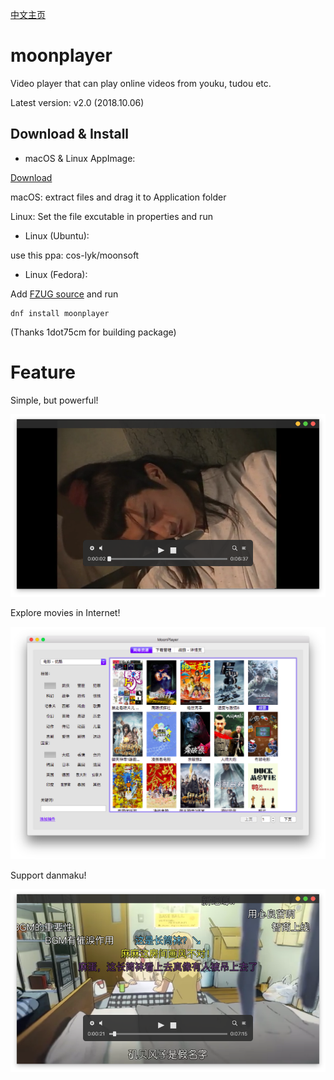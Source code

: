 [中文主页](https://github.com/coslyk/moonplayer/wiki/HomePageZH)

moonplayer
==========
Video player that can play online videos from youku, tudou etc.

Latest version: v2.0 (2018.10.06)


Download & Install
----
 * macOS & Linux AppImage:

[Download](https://github.com/coslyk/moonplayer/releases "Download")

macOS: extract files and drag it to Application folder

Linux: Set the file excutable in properties and run

 * Linux (Ubuntu): 

use this ppa: cos-lyk/moonsoft

 * Linux (Fedora): 

Add [FZUG source](https://github.com/FZUG/repo/wiki/FZUG "FZUG source") and run
```
dnf install moonplayer
```
 (Thanks 1dot75cm for building package)

Feature
====
Simple, but powerful!

<img src="screenshots/screenshot.png?raw=true" title="screenshot" />

Explore movies in Internet!

<img src="screenshots/screenshot2.png?raw=true" title="screenshot2" />

Support danmaku!

<img src="screenshots/screenshot3.png?raw=true" title="screenshot3" />
